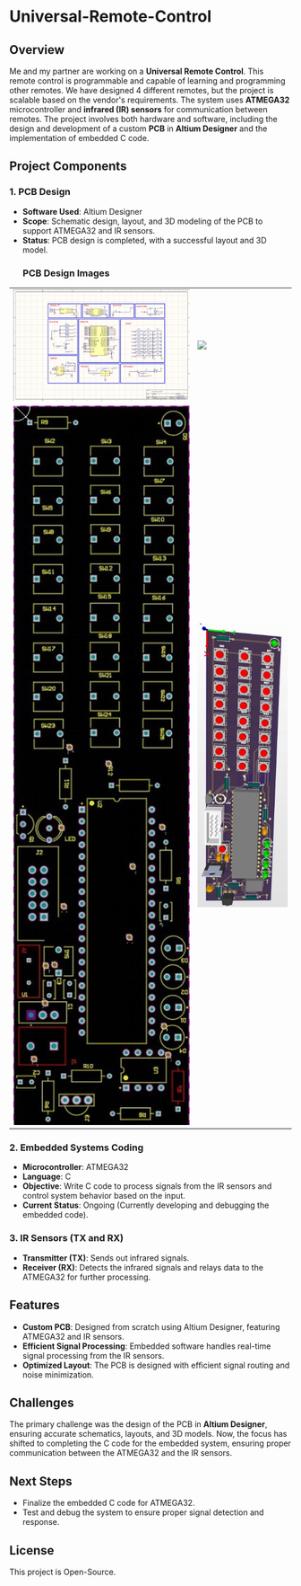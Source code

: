 # Universal-Remote-Control

## Overview
Me and my partner are working on a **Universal Remote Control**. This remote control is programmable and capable of learning and programming other remotes. We have designed 4 different remotes, but the project is scalable based on the vendor's requirements. The system uses **ATMEGA32** microcontroller and **infrared (IR) sensors** for communication between remotes. The project involves both hardware and software, including the design and development of a custom **PCB** in **Altium Designer** and the implementation of embedded C code.

## Project Components

### 1. **PCB Design**
   - **Software Used**: Altium Designer
   - **Scope**: Schematic design, layout, and 3D modeling of the PCB to support ATMEGA32 and IR sensors.
   - **Status**: PCB design is completed, with a successful layout and 3D model.
      ### PCB Design Images

<table>
  <tr>
    <td><img src="Final Schematic.jpg" width="400"/></td>
    <td><img src="Final Layout" width="400"/></td>
  </tr>
  <tr>
    <td><img src="Non Signal Layer.jpg" width="400"/></td>
    <td><img src="Final PCB.jpg" width="200"/></td>
  </tr>
</table>

### 2. **Embedded Systems Coding**
   - **Microcontroller**: ATMEGA32
   - **Language**: C
   - **Objective**: Write C code to process signals from the IR sensors and control system behavior based on the input.
   - **Current Status**: Ongoing (Currently developing and debugging the embedded code).

### 3. **IR Sensors (TX and RX)**
   - **Transmitter (TX)**: Sends out infrared signals.
   - **Receiver (RX)**: Detects the infrared signals and relays data to the ATMEGA32 for further processing.

## Features
- **Custom PCB**: Designed from scratch using Altium Designer, featuring ATMEGA32 and IR sensors.
- **Efficient Signal Processing**: Embedded software handles real-time signal processing from the IR sensors.
- **Optimized Layout**: The PCB is designed with efficient signal routing and noise minimization.

## Challenges
The primary challenge was the design of the PCB in **Altium Designer**, ensuring accurate schematics, layouts, and 3D models. Now, the focus has shifted to completing the C code for the embedded system, ensuring proper communication between the ATMEGA32 and the IR sensors.

## Next Steps
- Finalize the embedded C code for ATMEGA32.
- Test and debug the system to ensure proper signal detection and response.

## License
This project is Open-Source.

